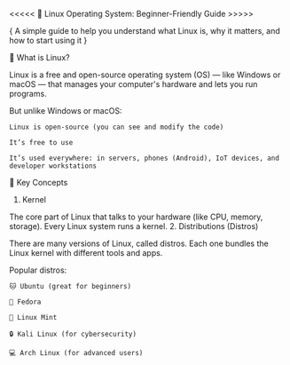 <<<<< 🐧 Linux Operating System: Beginner-Friendly Guide >>>>>

{ A simple guide to help you understand what Linux is, why it matters, and how to start using it }

📌 What is Linux?

Linux is a free and open-source operating system (OS) — like Windows or macOS — that manages your computer's hardware and lets you run programs.

But unlike Windows or macOS:

    Linux is open-source (you can see and modify the code)

    It’s free to use

    It’s used everywhere: in servers, phones (Android), IoT devices, and developer workstations

  🧠 Key Concepts
1. Kernel
   
The core part of Linux that talks to your hardware (like CPU, memory, storage). Every Linux system runs a kernel.
2. Distributions (Distros)

There are many versions of Linux, called distros. Each one bundles the Linux kernel with different tools and apps.

Popular distros:

    🐱 Ubuntu (great for beginners)

    🐧 Fedora

    🦄 Linux Mint

    🔒 Kali Linux (for cybersecurity)

    💻 Arch Linux (for advanced users)

